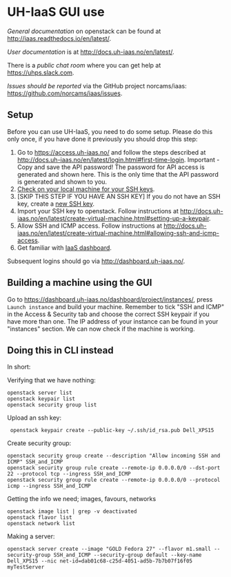 # UH-IaaS GUI use

*General documentation* on openstack can be found at <http://iaas.readthedocs.io/en/latest/>.

*User documentation* is at <http://docs.uh-iaas.no/en/latest/>.

There is a *public chat room* where you can get help at <https://uhps.slack.com>.

*Issues should be reported* via the GitHub project norcams/iaas: <https://github.com/norcams/iaas/issues>.

## Setup

Before you can use UH-IaaS, you need to do some setup. Please do this only once, if you have done it previously you should drop this step:

1. Go to <https://access.uh-iaas.no/> and follow the steps described at <http://docs.uh-iaas.no/en/latest/login.html#first-time-login>.
   Important - Copy and save the API password! 
   The password for API access is generated and shown here. 
   This is the only time that the API password is generated and shown to you.
2. [Check on your local machine for your SSH keys](https://help.github.com/articles/checking-for-existing-ssh-keys/). 
3. [SKIP THIS STEP IF YOU HAVE AN SSH KEY] If you do not have an SSH key, create a [new SSH key](https://help.github.com/articles/generating-a-new-ssh-key-and-adding-it-to-the-ssh-agent/). 
4. Import your SSH key to openstack. Follow instructions at <http://docs.uh-iaas.no/en/latest/create-virtual-machine.html#setting-up-a-keypair>.
5. Allow SSH and ICMP access. Follow instructions at <http://docs.uh-iaas.no/en/latest/create-virtual-machine.html#allowing-ssh-and-icmp-access>.
5. Get familiar with [IaaS dashboard](http://docs.uh-iaas.no/en/latest/dashboard.html).

Subsequent logins should go via <http://dashboard.uh-iaas.no/>.

## Building a machine using the GUI

Go to <https://dashboard.uh-iaas.no/dashboard/project/instances/>, press `Launch instance` and build your machine.
Remember to tick "SSH and ICMP" in the Access & Security tab and choose the correct SSH keypair if you have more than one. 
The IP address of your instance can be found in your "instances" section. 
We can now check if the machine is working. 

## Doing this in CLI instead

In short: 

Verifying that we have nothing:

	openstack server list
	openstack keypair list
	openstack security group list


Upload an ssh key:

	 openstack keypair create --public-key ~/.ssh/id_rsa.pub Dell_XPS15

Create security group:

	openstack security group create --description "Allow incoming SSH and ICMP" SSH_and_ICMP
	openstack security group rule create --remote-ip 0.0.0.0/0 --dst-port 22 --protocol tcp --ingress SSH_and_ICMP
	openstack security group rule create --remote-ip 0.0.0.0/0 --protocol icmp --ingress SSH_and_ICMP

Getting the info we need; images, favours, networks

	openstack image list | grep -v deactivated
	openstack flavor list
	openstack network list

Making a server:

	openstack server create --image "GOLD Fedora 27" --flavor m1.small --security-group SSH_and_ICMP --security-group default --key-name Dell_XPS15 --nic net-id=dab01c68-c25d-4051-ad5b-7b7b07f16f05 myTestServer
